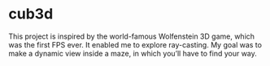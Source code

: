 # cub3d

This project is inspired by the world-famous Wolfenstein 3D game, which
was the first FPS ever. It enabled me to explore ray-casting. My goal was to
make a dynamic view inside a maze, in which you’ll have to find your way.
